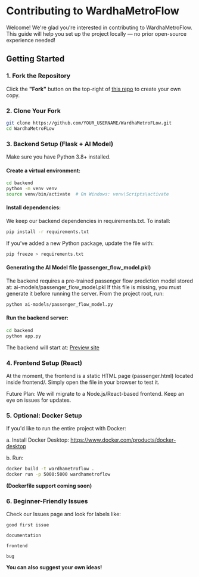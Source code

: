 # Contributing to WardhaMetroFlow

Welcome! We're glad you're interested in contributing to WardhaMetroFlow.  
This guide will help you set up the project locally — no prior open-source experience needed!



##  Getting Started

### 1. Fork the Repository

Click the **"Fork"** button on the top-right of [this repo](https://github.com/GSSoC-Flow/WardhaMetroFLow) to create your own copy.


### 2. Clone Your Fork

```bash
git clone https://github.com/YOUR_USERNAME/WardhaMetroFLow.git
cd WardhaMetroFLow
```



### 3. Backend Setup (Flask + AI Model)
Make sure you have Python 3.8+ installed.

#### Create a virtual environment:
```bash
cd backend
python -m venv venv
source venv/bin/activate  # On Windows: venv\Scripts\activate
```
#### Install dependencies:
We keep our backend dependencies in requirements.txt. To install:
```bash
pip install -r requirements.txt
```

If you’ve added a new Python package, update the file with:
```bash
pip freeze > requirements.txt
```

#### Generating the AI Model file (passenger_flow_model.pkl)
The backend requires a pre-trained passenger flow prediction model stored at: ai-models/passenger_flow_model.pkl
If this file is missing, you must generate it before running the server.
From the project root, run:
```bash
python ai-models/passenger_flow_model.py
```

#### Run the backend server:
```bash
cd backend
python app.py
```
The backend will start at: [Preview site](http://localhost:5000)



### 4. Frontend Setup (React)
At the moment, the frontend is a static HTML page (passenger.html) located inside frontend/.
Simply open the file in your browser to test it.

Future Plan: We will migrate to a Node.js/React-based frontend. Keep an eye on issues for updates.



### 5. Optional: Docker Setup
If you'd like to run the entire project with Docker:

a. Install Docker Desktop: https://www.docker.com/products/docker-desktop

b. Run:

```bash
docker build -t wardhametroflow .
docker run -p 5000:5000 wardhametroflow
```
**(Dockerfile support coming soon)**



### 6. Beginner-Friendly Issues
Check our Issues page and look for labels like:

`good first issue`

`documentation`

`frontend`

`bug`


**You can also suggest your own ideas!**
